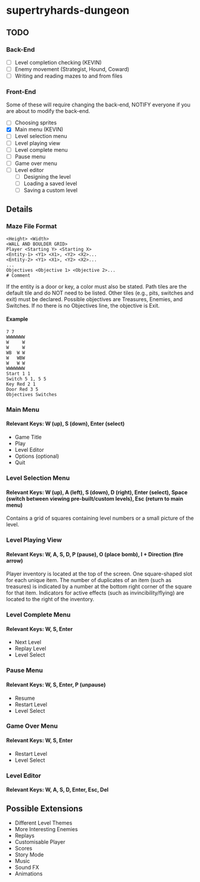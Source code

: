 # supertryhards-dungeon

## TODO
### Back-End
- [ ] Level completion checking (KEVIN)
- [ ] Enemy movement (Strategist, Hound, Coward)
- [ ] Writing and reading mazes to and from files

### Front-End
Some of these will require changing the back-end,
NOTIFY everyone if you are about to modify the
back-end.

- [ ] Choosing sprites
- [x] Main menu (KEVIN)
- [ ] Level selection menu
- [ ] Level playing view
- [ ] Level complete menu
- [ ] Pause menu
- [ ] Game over menu
- [ ] Level editor
  - [ ] Designing the level
  - [ ] Loading a saved level
  - [ ] Saving a custom level

## Details
### Maze File Format
```
<Height> <Width>
<WALL AND BOULDER GRID>
Player <Starting Y> <Starting X>
<Entity-1> <Y1> <X1>, <Y2> <X2>...
<Entity-2> <Y1> <X1>, <Y2> <X2>...
...
Objectives <Objective 1> <Objective 2>...
# Comment
```

If the entity is a door or key, a color must also be stated.
Path tiles are the default tile and do NOT need to be listed.
Other tiles (e.g., pits, switches and exit) must be declared.
Possible objectives are Treasures, Enemies, and Switches. If
no there is no Objectives line, the objective is Exit.

#### Example
```
7 7
WWWWWWW
W     W
W     W
WB  W W
W   WBW
W   W W
WWWWWWW
Start 1 1
Switch 5 1, 5 5
Key Red 2 1
Door Red 3 5
Objectives Switches
```

### Main Menu
#### Relevant Keys: W (up), S (down), Enter (select)
- Game Title
- Play
- Level Editor
- Options (optional)
- Quit

### Level Selection Menu
#### Relevant Keys: W (up), A (left), S (down), D (right), Enter (select), Space (switch between viewing pre-built/custom levels), Esc (return to main menu)
Contains a grid of squares containing level numbers or a small picture of the level.

### Level Playing View
#### Relevant Keys: W, A, S, D, P (pause), O (place bomb), I + Direction (fire arrow)
Player inventory is located at the top of the screen. One square-shaped slot for each
unique item. The number of duplicates of an item (such as treasures) is indicated by a
number at the bottom right corner of the square for that item. Indicators for active
effects (such as invincibility/flying) are located to the right of the inventory.

### Level Complete Menu
#### Relevant Keys: W, S, Enter
- Next Level
- Replay Level
- Level Select

### Pause Menu
#### Relevant Keys: W, S, Enter, P (unpause)
- Resume
- Restart Level
- Level Select

### Game Over Menu
#### Relevant Keys: W, S, Enter
- Restart Level
- Level Select

### Level Editor
#### Relevant Keys: W, A, S, D, Enter, Esc, Del

## Possible Extensions
- Different Level Themes
- More Interesting Enemies
- Replays
- Customisable Player
- Scores
- Story Mode
- Music
- Sound FX
- Animations

